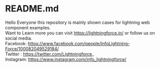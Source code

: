 # README.md
Hello Everyone this repository is mainly shown cases for lightning web component examples.<br/>
Want to Learn more you can visit https://lightningforce.in/ or follow us on social media.<br/>
Facebook: https://www.facebook.com/people/InfoLightning-Force/100082049529184/ <br/>
Twitter : https://twitter.com/Lightningforce_ <br/>
Instagram: https://www.instagram.com/info_lightningforce/ <br/>

